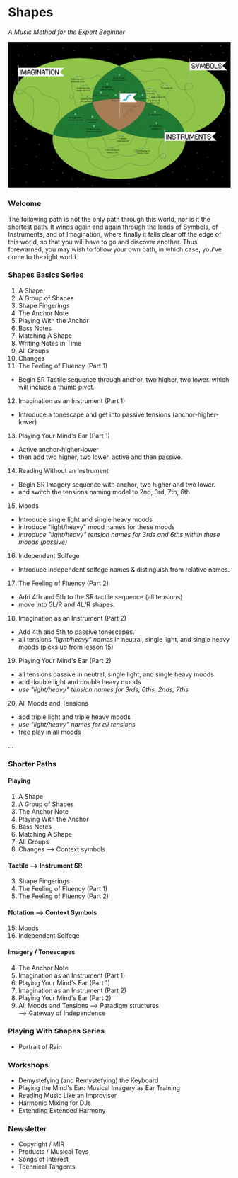 # Shapes
*A Music Method for the Expert Beginner*

![shapes world map](map/map.png)

### Welcome
The following path is not the only path through this world, nor is it the shortest path. It winds again and again through the lands of Symbols, of Instruments, and of Imagination, where finally it falls clear off the edge of this world, so that you will have to go and discover another. Thus forewarned, you may wish to follow your own path, in which case, you've come to the right world.

### Shapes Basics Series

1. A Shape  
2. A Group of Shapes
3. Shape Fingerings
4. The Anchor Note
5. Playing With the Anchor
6. Bass Notes
7. Matching A Shape
8. Writing Notes in Time
9. All Groups
10. Changes
11. The Feeling of Fluency (Part 1)
  - Begin SR Tactile sequence through anchor, two higher, two lower. which will include a thumb pivot.
12. Imagination as an Instrument (Part 1)
  - Introduce a tonescape and get into passive tensions (anchor-higher-lower)
13. Playing Your Mind's Ear (Part 1)
  - Active anchor-higher-lower
  - then add two higher, two lower, active and then passive.
14. Reading Without an Instrument
  - Begin SR Imagery sequence with anchor, two higher and two lower.
  - and switch the tensions naming model to 2nd, 3rd, 7th, 6th.
15. Moods
  - Introduce single light and single heavy moods
  - introduce "light/heavy" mood names for these moods
  - *introduce "light/heavy" tension names for 3rds and 6ths within these moods (passive)*
16. Independent Solfege
  - Introduce independent solfege names & distinguish from relative names.
17. The Feeling of Fluency (Part 2)
  - Add 4th and 5th to the SR tactile sequence (all tensions)
  - move into 5L/R and 4L/R shapes.
18. Imagination as an Instrument (Part 2)
  - Add 4th and 5th to passive tonescapes.
  - all tensions *"light/heavy" names* in neutral, single light, and single heavy moods (picks up from lesson 15)
19. Playing Your Mind's Ear (Part 2)
  - all tensions passive in neutral, single light, and single heavy moods
  - add double light and double heavy moods
  - *use "light/heavy" tension names for 3rds, 6ths, 2nds, 7ths*
20. All Moods and Tensions  
  - add triple light and triple heavy moods
  - *use "light/heavy" names for all tensions*
  - free play in all moods 

...

### Shorter Paths  

#### Playing
1. A Shape
2. A Group of Shapes
4. The Anchor Note
5. Playing With the Anchor
6. Bass Notes
7. Matching A Shape
9. All Groups
10. Changes
--> Context symbols

#### Tactile --> Instrument SR
3. Shape Fingerings
11. The Feeling of Fluency (Part 1)
17. The Feeling of Fluency (Part 2)

#### Notation --> Context Symbols
15. Moods
16. Independent Solfege

#### Imagery / Tonescapes
4. The Anchor Note
12. Imagination as an Instrument (Part 1)
13. Playing Your Mind's Ear (Part 1)
18. Imagination as an Instrument (Part 2)
19. Playing Your Mind's Ear (Part 2)
20. All Moods and Tensions
--> Paradigm structures   
--> Gateway of Independence



### Playing With Shapes Series
- Portrait of Rain

### Workshops  

- Demystefying (and Remystefying) the Keyboard
- Playing the Mind's Ear: Musical Imagery as Ear Training
- Reading Music Like an Improviser
- Harmonic Mixing for DJs
- Extending Extended Harmony

### Newsletter

- Copyright / MIR
- Products / Musical Toys
- Songs of Interest
- Technical Tangents
